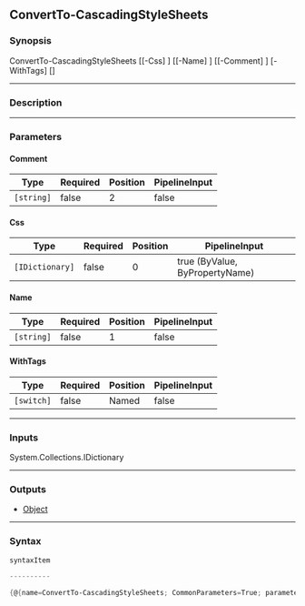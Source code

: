 ConvertTo-CascadingStyleSheets
------------------------------




### Synopsis

ConvertTo-CascadingStyleSheets [[-Css] <IDictionary>] [[-Name] <string>] [[-Comment] <string>] [-WithTags] [<CommonParameters>]




---


### Description


---


### Parameters
#### **Comment**




|Type      |Required|Position|PipelineInput|
|----------|--------|--------|-------------|
|`[string]`|false   |2       |false        |



#### **Css**




|Type           |Required|Position|PipelineInput                 |
|---------------|--------|--------|------------------------------|
|`[IDictionary]`|false   |0       |true (ByValue, ByPropertyName)|



#### **Name**




|Type      |Required|Position|PipelineInput|
|----------|--------|--------|-------------|
|`[string]`|false   |1       |false        |



#### **WithTags**




|Type      |Required|Position|PipelineInput|
|----------|--------|--------|-------------|
|`[switch]`|false   |Named   |false        |





---


### Inputs
System.Collections.IDictionary




---


### Outputs
* [Object](https://learn.microsoft.com/en-us/dotnet/api/System.Object)






---


### Syntax
```PowerShell
syntaxItem
```
```PowerShell
----------
```
```PowerShell
{@{name=ConvertTo-CascadingStyleSheets; CommonParameters=True; parameter=System.Object[]}}
```
